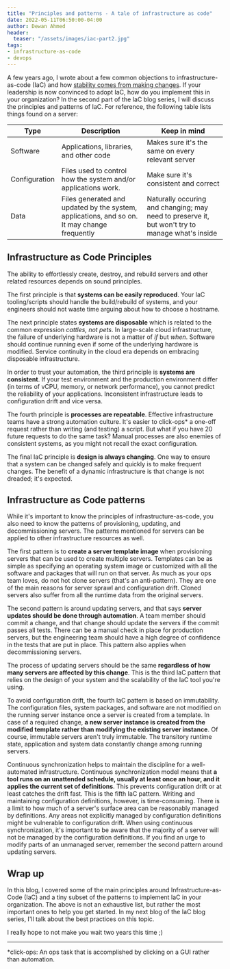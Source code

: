 ```yaml
---
title: "Principles and patterns - A tale of infrastructure as code"
date: 2022-05-11T06:50:00-04:00
author: Dewan Ahmed
header:
  teaser: "/assets/images/iac-part2.jpg"
tags:
- infrastructure-as-code
- devops
---
```


A few years ago, I wrote about a few common objections to infrastructure-as-code (IaC) and how [stability comes from making changes](https://www.dewanahmed.com/stability-from-iac/). If your leadership is now convinced to adopt IaC, how do you implement this in your organization? In the second part of the IaC blog series, I will discuss the principles and patterns of IaC.
For reference, the following table lists things found on a server:
 
| Type  | Description  | Keep in mind  |
|---|---|---|
| Software  | Applications, libraries, and other code  | Makes sure it's the same on every relevant server  |
| Configuration  | Files used to control how the system and/or applications work.  | Make sure it's consistent and correct  |
| Data  | Files generated and updated by the system, applications, and so on. It may change frequently  | Naturally occuring and changing; may need to preserve it, but won't try to manage what's inside  |
 
 
## Infrastructure as Code Principles

The ability to effortlessly create, destroy, and rebuild servers and other related resources depends on sound principles.

The first principle is that **systems can be easily reproduced**. Your IaC tooling/scripts should handle the build/rebuild of systems, and your engineers should not waste time arguing about how to choose a hostname.

The next principle states **systems are disposable** which is related to the common expression *cattles, not pets*. In large-scale cloud infrastructure, the failure of underlying hardware is not a matter of *if* but *when*. Software should continue running even if some of the underlying hardware is modified. Service continuity in the cloud era depends on embracing disposable infrastructure.

In order to trust your automation, the third principle is **systems are consistent**. If your test environment and the production environment differ (in terms of vCPU, memory, or network performance), you cannot predict the reliability of your applications. Inconsistent infrastructure leads to configuration drift and vice versa. 

The fourth principle is **processes are repeatable**. Effective infrastructure teams have a strong automation culture. It's easier to click-ops* a one-off request rather than writing (and testing) a script. But what if you have 20 future requests to do the same task? Manual processes are also enemies of consistent systems, as you might not recall the exact configuration.

The final IaC principle is **design is always changing**. One way to ensure that a system can be changed safely and quickly is to make frequent changes. The benefit of a dynamic infrastructure is that change is not dreaded; it's expected.

## Infrastructure as Code patterns

While it's important to know the principles of infrastructure-as-code, you also need to know the patterns of provisioning, updating, and decommissioning servers. The patterns mentioned for servers can be applied to other infrastructure resources as well.
 
The first pattern is to **create a server template image** when provisioning servers that can be used to create multiple servers. Templates can be as simple as specifying an operating system image or customized with all the software and packages that will run on that server. As much as your ops team loves, do not hot clone servers (that's an anti-pattern). They are one of the main reasons for server sprawl and configuration drift. Cloned servers also suffer from all the runtime data from the original servers.
 
The second pattern is around updating servers, and that says **server updates should be done through automation**. A team member should commit a change, and that change should update the servers if the commit passes all tests. There can be a manual check in place for production servers, but the engineering team should have a high degree of confidence in the tests that are put in place. This pattern also applies when decommissioning servers.
 
The process of updating servers should be the same **regardless of how many servers are affected by this change**. This is the third IaC pattern that relies on the design of your system and the scalability of the IaC tool you're using.
 
To avoid configuration drift, the fourth IaC pattern is based on immutability. The configuration files, system packages, and software are not modified on the running server instance once a server is created from a template. In case of a required change, **a new server instance is created from the modified template rather than modifying the existing server instance**. Of course, immutable servers aren't truly immutable. The transitory runtime state, application and system data constantly change among running servers.
 
Continuous synchronization helps to maintain the discipline for a well-automated
infrastructure. Continuous synchronization model means that **a tool runs on an unattended schedule, usually at least once an hour, and it applies the current set of definitions**. This prevents configuration drift or at least catches the drift fast. This is the fifth IaC pattern. Writing and maintaining configuration definitions, however, is time-consuming. There is a limit to how much of a server's surface area can be reasonably managed by definitions. Any areas not explicitly managed by configuration definitions might be vulnerable to configuration drift. When using continuous synchronization, it's important to be aware that the majority of a server will not be managed by the configuration definitions. If you find an urge to modify parts of an unmanaged server, remember the second pattern around updating servers.
 
## Wrap up
 
In this blog, I covered some of the main principles around Infrastructure-as-Code (IaC) and a tiny subset of the patterns to implement IaC in your organization. The above is not an exhaustive list, but rather the most important ones to help you get started. In my next blog of the IaC blog series, I'll talk about the best practices on this topic.
 
I really hope to not make you wait two years this time ;)
 
 
 
---
 
 
 
*click-ops: An ops task that is accomplished by clicking on a GUI rather than automation.
